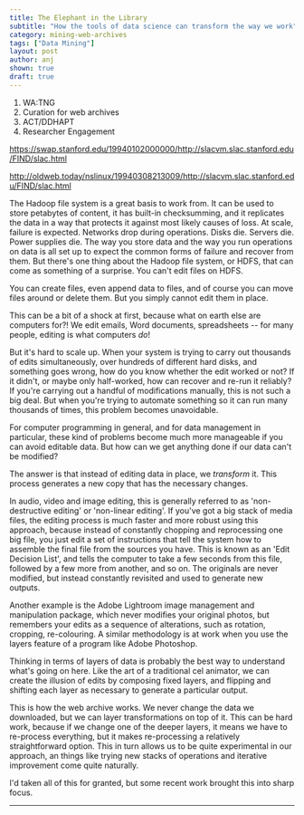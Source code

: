 ```yaml
---
title: The Elephant in the Library
subtitle: "How the tools of data science can transform the way we work"
category: mining-web-archives
tags: ["Data Mining"]
layout: post
author: anj
shown: true
draft: true
---
```


1. WA:TNG
2. Curation for web archives
3. ACT/DDHAPT
4. Researcher Engagement

https://swap.stanford.edu/19940102000000/http://slacvm.slac.stanford.edu/FIND/slac.html

http://oldweb.today/nslinux/19940308213009/http://slacvm.slac.stanford.edu/FIND/slac.html

The Hadoop file system is a great basis to work from. It can be used to store petabytes of content, it has built-in checksumming, and it replicates the data in a way that protects it against most likely causes of loss. At scale, failure is expected. Networks drop during operations. Disks die. Servers die. Power supplies die. The way you store data and the way you run operations on data is all set up to expect the common forms of failure and recover from them.
But there's one thing about the Hadoop file system, or HDFS, that can come as something of a surprise. You can't edit files on HDFS.

You can create files, even append data to files, and of course you can move files around or delete them. But you simply cannot edit them in place.

This can be a bit of a shock at first, because what on earth else are computers for?! We edit emails, Word documents, spreadsheets -- for many people, editing is what computers *do*!

But it's hard to scale up. When your system is trying to carry out thousands of edits simultaneously, over hundreds of different hard disks, and something goes wrong, how do you know whether the edit worked or not? If it didn't, or maybe only half-worked, how can recover and re-run it reliably? If you're carrying out a handful of modifications manually, this is not such a big deal. But when you're trying to automate something so it can run many thousands of times, this problem becomes unavoidable.

For computer programming in general, and for data management in particular, these kind of problems become much more manageable if you can avoid editable data. But how can we get anything done if our data can't be modified?

The answer is that instead of editing data in place, we *transform* it. This process generates a new copy that has the necessary changes.

In audio, video and image editing, this is generally referred to as 'non-destructive editing' or 'non-linear editing'. If you've got a big stack of media files, the editing process is much faster and more robust using this approach, because instead of constantly chopping and reprocessing one big file, you just edit a set of instructions that tell the system how to assemble the final file from the sources you have. This is known as an 'Edit Decision List', and tells the computer to take a few seconds from this file, followed by a few more from another, and so on. The originals are never modified, but instead constantly revisited and used to generate new outputs.

Another example is the Adobe Lightroom image management and manipulation package, which never modifies your original photos, but remembers your edits as a sequence of alterations, such as rotation, cropping, re-colouring. A similar methodology is at work when you use the layers feature of a program like Adobe Photoshop.

Thinking in terms of layers of data is probably the best way to understand what's going on here. Like the art of a traditional cel animator, we can create the illusion of edits by composing fixed layers, and flipping and shifting each layer as necessary to generate a particular output.

This is how the web archive works. We never change the data we downloaded, but we can layer transformations on top of it. This can be hard work, because if we change one of the deeper layers, it means we have to re-process everything, but it makes re-processing a relatively straightforward option. This in turn allows us to be quite experimental in our approach, an things like trying new stacks of operations and iterative improvement come quite naturally.

I'd taken all of this for granted, but some recent work brought this into sharp focus.

---